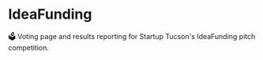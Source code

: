 # IdeaFunding
🗳️ Voting page and results reporting for Startup Tucson's IdeaFunding pitch competition.
